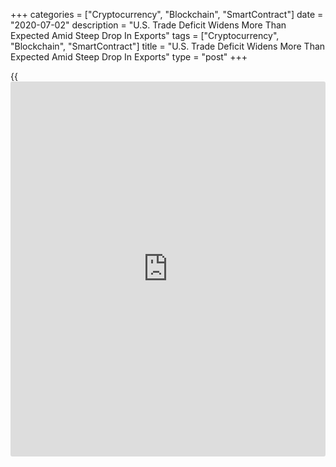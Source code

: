 +++
categories = ["Cryptocurrency", "Blockchain", "SmartContract"]
date = "2020-07-02"
description = "U.S. Trade Deficit Widens More Than Expected Amid Steep Drop In Exports"
tags = ["Cryptocurrency", "Blockchain", "SmartContract"]
title = "U.S. Trade Deficit Widens More Than Expected Amid Steep Drop In Exports"
type = "post"
+++

{{<iframe id="large-banner" src="https://www.bounty.group/#slide=9.0" width="100%" height="600" scrolling="no" style="border: 0px solid rgb(216, 221, 230); border-radius: 3px;">}}

With the value of exports falling by much more than the value of
imports, the Commerce Department released a report on Thursday showing
the U.S. trade deficit widened more than expected in the month of May.

The Commerce Department said the trade deficit widened to $54.6 billion
in May from a revised $49.8 billion in April.

Economists had expected the trade deficit to widen to $53.0 billion from
the $49.4 billion originally reported for the previous month.

The wider than expected trade deficit came as the value of exports
plunged by 4.4 percent to $144.5 billion in May from $151.1 billion in
April.

Exports of industrial supplies and materials led the way lower, tumbling
by $3.9 billion, while export of services also slumped by $1.1 billion.

Meanwhile, the report showed a more modest decrease in the value of
imports, which slid by 0.9 percent to $199.1 billion in May from $200.9
billion in April.

A steep drop in imports of automotive vehicles, parts and engines was
partly offset by increases in imports of industrial supplies and
materials and consumer goods.

"With the recovery in production lagging consumption by a few weeks,
both exports and imports will begin rebounding soon," Michael Pearce,
Senior U.S. Economist at Capital Economics, predicted.

The report also said the goods deficit widened to $76.1 billion in May
from $71.8 billion in April, while the services surplus fell to $21.5
billion from $22.1 billion.

For comments and feedback [contact](https://www.playgroundfx.com/contact/): editorial@rtt[news](https://www.letsplayfx.com/blog/forex-news-website/).com

[Forex News][1]

   1. www.rtt[news](https://www.letsplayfx.com/blog/forex-news-website/).com/Content/Forex.aspx